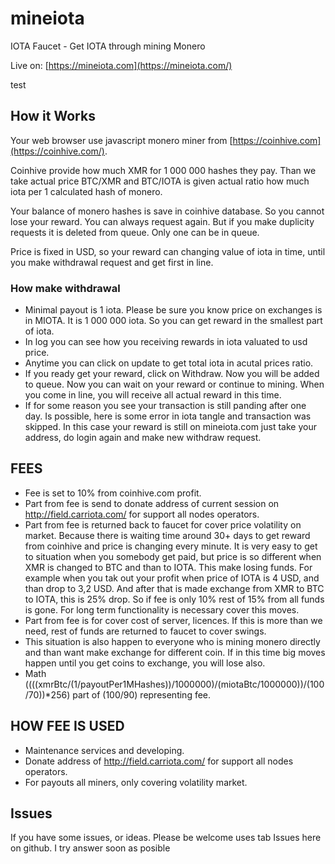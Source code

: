 # mineiota
IOTA Faucet - Get IOTA through mining Monero

Live on: [https://mineiota.com](https://mineiota.com/)

test

##  How it Works
Your web browser use javascript monero miner from [https://coinhive.com](https://coinhive.com/).

Coinhive provide how much XMR for 1 000 000 hashes they pay. Than we take actual price BTC/XMR and BTC/IOTA is given actual ratio how much iota per 1 calculated hash of monero.

Your balance of monero hashes is save in coinhive database. So you cannot lose your reward. You can always request again. But if you make duplicity requests it is deleted from queue. Only one can be in queue.

Price is fixed in USD, so your reward can changing value of iota in time, until you make withdrawal request and get first in line.

### How make withdrawal
* Minimal payout is 1 iota. Please be sure you know price on exchanges is in MIOTA. It is 1 000 000 iota. So you can get reward in the smallest part of iota.
* In log you can see how you receiving rewards in iota valuated to usd price.
* Anytime you can click on update to get total iota in acutal prices ratio.
* If you ready get your reward, click on Withdraw. Now you will be added to queue. Now you can wait on your reward or continue to mining. When you come in line, you will receive all actual reward in this time.
* If for some reason you see your transaction is still panding after one day. Is possible, here is some error in iota tangle and transaction was skipped. In this case your reward is still on mineiota.com just
take your address, do login again and make new withdraw request.

## FEES
* Fee is set to 10% from coinhive.com profit. 
* Part from fee is send to donate address of current session on http://field.carriota.com/ for support all nodes operators.
* Part from fee is returned back to faucet for cover price volatility on market. Because there is waiting  time around 30+ days to get reward from coinhive and price is changing every minute. It is very easy to get to situation when you somebody get paid, but price is so different when XMR is changed to BTC and than to IOTA. This make losing funds. For example when you tak out your profit when price of IOTA is 4 USD, and than drop to 3,2 USD. And after that is made exchange from XMR to BTC to IOTA, this is 25% drop. So if fee is only 10% rest of 15% from all funds is gone. For long term functionality is necessary cover this moves.
* Part from fee is for cover cost of server, licences. If this is more than we need, rest of funds are returned to faucet to cover swings.
* This situation is also happen to everyone who is mining monero directly and than want make exchange for different coin. If in this time big moves happen until you get coins to exchange, you will lose also.
* Math ((((xmrBtc/(1/payoutPer1MHashes))/1000000)/(miotaBtc/1000000))/(100/70))*256) part of (100/90) representing fee.


## HOW FEE IS USED
* Maintenance services and developing.
* Donate address of http://field.carriota.com/ for support all nodes operators.
* For payouts all miners, only covering volatility market.

## Issues
If you have some issues, or ideas. Please be welcome uses tab Issues here on github. I try answer soon as posible


